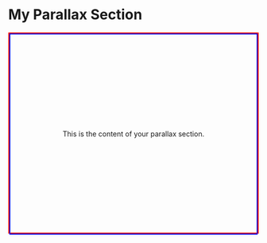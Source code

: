 # My Parallax Section

<style>
.parallax {
  background-attachment: fixed;
  background-position: center;
  background-repeat: no-repeat;
  background-size: cover;
  border: 2px solid red; /* Debug border */
  height: 400px; /* Adjust the height as needed */
}

.parallax-inner {
  display: flex;
  align-items: center;
  justify-content: center;
  border: 2px solid blue; /* Debug border */
  height: 100%; /* Take full height of the parent element */
}
</style>

<div class="parallax" style="background-image: url('https://images.unsplash.com/photo-1557683316-973673baf926');">
  <div class="parallax-inner">
    This is the content of your parallax section.
  </div>
</div>
